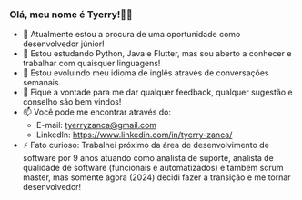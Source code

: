 ### Olá, meu nome é Tyerry!🙋‍♂️

- 🔭 Atualmente estou a procura de uma oportunidade como desenvolvedor júnior!
- 🎯 Estou estudando Python, Java e Flutter, mas sou aberto a conhecer e trabalhar com quaisquer linguagens!
- 🌱 Estou evoluindo meu idioma de inglês através de conversações semanais.
- 💬 Fique a vontade para me dar qualquer feedback, qualquer sugestão e conselho são bem vindos!
- 📫 Você pode me encontrar através do:
  - E-mail: tyerryzanca@gmail.com
  - LinkedIn: https://www.linkedin.com/in/tyerry-zanca/
- ⚡ Fato curioso: Trabalhei próximo da área de desenvolvimento de software por 9 anos atuando como analista de suporte, analista de qualidade de software (funcionais e automatizados) e também scrum master, mas somente agora (2024) decidi fazer a transição e me tornar desenvolvedor!
